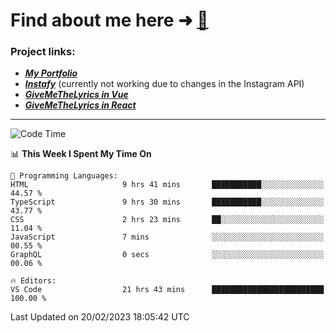 # Find about me here ➜ [🧑](https://pauabella.dev)

### Project links:
- ***[My Portfolio](https://pauabella.dev)***
- ***[Instafy](https://instafy.me)*** (currently not working due to changes in the Instagram API)
- ***[GiveMeTheLyrics in Vue](https://lyrics.pauabella.dev)***
- ***[GiveMeTheLyrics in React](https://pauabella.dev/GiveMeTheLyrics)***

---
<!--START_SECTION:waka-->
![Code Time](http://img.shields.io/badge/Code%20Time-1%2C909%20hrs-blue)

📊 **This Week I Spent My Time On** 

```text
💬 Programming Languages: 
HTML                     9 hrs 41 mins       ███████████░░░░░░░░░░░░░░   44.57 % 
TypeScript               9 hrs 30 mins       ███████████░░░░░░░░░░░░░░   43.77 % 
CSS                      2 hrs 23 mins       ██░░░░░░░░░░░░░░░░░░░░░░░   11.04 % 
JavaScript               7 mins              ░░░░░░░░░░░░░░░░░░░░░░░░░   00.55 % 
GraphQL                  0 secs              ░░░░░░░░░░░░░░░░░░░░░░░░░   00.06 % 

🔥 Editors: 
VS Code                  21 hrs 43 mins      █████████████████████████   100.00 % 

```


 Last Updated on 20/02/2023 18:05:42 UTC
<!--END_SECTION:waka-->
